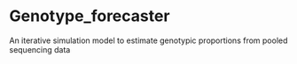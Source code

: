 # Genotype_forecaster
An iterative simulation model to estimate genotypic proportions from pooled sequencing data
